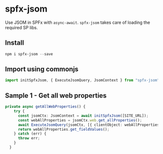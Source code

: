 # spfx-jsom
Use JSOM in SPFx with `async-await`. `spfx-jsom` takes care of loading the required SP libs.

## Install
```powershell
npm i spfx-jsom --save
```

## Import using commonjs
```typescript
import initSpfxJsom, { ExecuteJsomQuery, JsomContext } from "spfx-jsom";
```

## Sample 1 - Get all web properties
```typescript
private async getAllWebProperties() {
    try {
      const jsomCtx: JsomContext = await initSpfxJsom([SITE_URL]);
      const webAllProperties = jsomCtx.web.get_allProperties();
      await ExecuteJsomQuery(jsomCtx, [{ clientObject: webAllProperties }]);
      return webAllProperties.get_fieldValues();
    } catch (err) {
      throw err;
    }
  }
```
